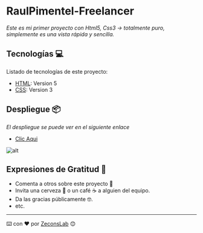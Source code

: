 # RaulPimentel-Freelancer
_Este es mi primer proyecto con Html5, Css3 -> totalmente puro, simplemente es una vista rápida y sencilla._

## Tecnologías 💻

Listado de tecnologías de este proyecto:
* [HTML](https://developer.mozilla.org/es/docs/Glossary/HTML5): Version 5 
* [CSS](https://developer.mozilla.org/es/docs/Web/CSS): Version 3
## Despliegue 📦

_El despliegue se puede ver en el siguiente enlace_
* [Clic Aqui](https://celebrated-bublanina-0f0648.netlify.app/)

![alt](img/screenshot.png)

## Expresiones de Gratitud 🎁
* Comenta a otros sobre este proyecto 📢
* Invita una cerveza 🍺 o un café ☕ a alguien del equipo. 
* Da las gracias públicamente 🤓.
* etc.

---
⌨️ con ❤️ por [ZeconsLab](https://github.com/zeconslab) 😊


